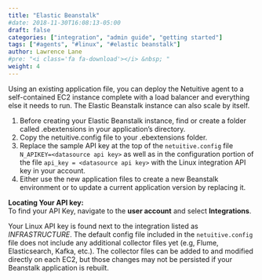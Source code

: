 ```yaml
---
title: "Elastic Beanstalk"
#date: 2018-11-30T16:08:13-05:00
draft: false
categories: ["integration", "admin guide", "getting started"]
tags: ["#agents", "#linux", "#elastic beanstalk"]
author: Lawrence Lane
#pre: "<i class='fa fa-download'></i> &nbsp; "
weight: 4
---
```

Using an existing application file, you can deploy the Netuitive agent to a self-contained EC2 instance complete with a load balancer and everything else it needs to run. The Elastic Beanstalk instance can also scale by itself.

1. Before creating your Elastic Beanstalk instance, find or create a folder called .ebextensions in your application’s directory.
2. Copy the netuitive.config file to your .ebextensions folder.
3. Replace the sample API key at the top of the `netuitive.config` file `N_APIKEY=<datasource api key>` as well as in the configuration portion of the file `api_key = <datasource api key>` with the Linux integration API key in your account.
4. Either use the new application files to create a new Beanstalk environment or to update a current application version by replacing it.   

**Locating Your API key:**  
To find your API Key, navigate to the **user account** and select **Integrations**.   

Your Linux API key is found next to the integration listed as _INFRASTRUCTURE_. The default config file included in the `netuitive.config` file does not include any additional collector files yet (e.g, Flume, Elasticsearch, Kafka, etc.). The collector files can be added to and modified directly on each EC2, but those changes may not be persisted if your Beanstalk application is rebuilt.
